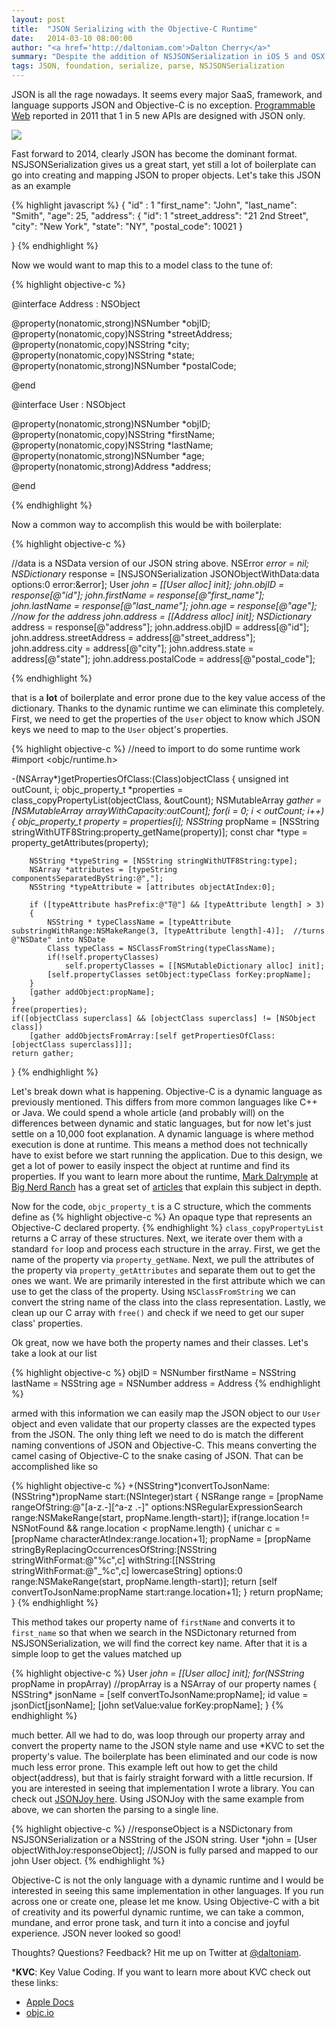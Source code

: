 ```yaml
---
layout: post
title:  "JSON Serializing with the Objective-C Runtime"
date:   2014-03-10 08:00:00
author: "<a href='http://daltoniam.com'>Dalton Cherry</a>"
summary: "Despite the addition of NSJSONSerialization in iOS 5 and OSX 10.7, a lot of boilerplate can go into mapping the Foundation objects values to proper object properties. Lucky for us, Objective-C has a dynamic runtime to help us out."
tags: JSON, foundation, serialize, parse, NSJSONSerialization
---
```


JSON is all the rage nowadays. It seems every major SaaS, framework, and language supports JSON and Objective-C is no exception. [Programmable Web](http://blog.programmableweb.com/2011/05/25/1-in-5-apis-say-bye-xml/) reported in 2011 that 1 in 5 new APIs are designed with JSON only.

![](http://blog.programmableweb.com/wp-content/jsononly.png)

Fast forward to 2014, clearly JSON has become the dominant format. NSJSONSerialization gives us a great start, yet still a lot of boilerplate can go into creating and mapping JSON to proper objects. Let's take this JSON as an example

{% highlight javascript %}
{
    "id" : 1
    "first_name": "John",
    "last_name": "Smith",
    "age": 25,
    "address": {
        "id": 1
        "street_address": "21 2nd Street",
        "city": "New York",
        "state": "NY",
        "postal_code": 10021
     }

}
{% endhighlight %}  

Now we would want to map this to a model class to the tune of:

{% highlight objective-c %}

@interface Address : NSObject

@property(nonatomic,strong)NSNumber *objID;
@property(nonatomic,copy)NSString *streetAddress;
@property(nonatomic,copy)NSString *city;
@property(nonatomic,copy)NSString *state;
@property(nonatomic,strong)NSNumber *postalCode;

@end

@interface User : NSObject

@property(nonatomic,strong)NSNumber *objID;
@property(nonatomic,copy)NSString *firstName;
@property(nonatomic,copy)NSString *lastName;
@property(nonatomic,strong)NSNumber *age;
@property(nonatomic,strong)Address *address;

@end

{% endhighlight %}  

Now a common way to accomplish this would be with boilerplate:

{% highlight objective-c %}

//data is a NSData version of our JSON string above.
NSError *error = nil;
NSDictionary* response = [NSJSONSerialization JSONObjectWithData:data options:0 error:&error];
User *john = [[User alloc] init];
john.objID = response[@"id"];
john.firstName = response[@"first_name"];
john.lastName = response[@"last_name"];
john.age = response[@"age"];
//now for the address
john.address = [[Address alloc] init];
NSDictionary* address = response[@"address"];
john.address.objID = address[@"id"];
john.address.streetAddress = address[@"street_address"];
john.address.city = address[@"city"];
john.address.state = address[@"state"];
john.address.postalCode = address[@"postal_code"];

{% endhighlight %}  

that is a **lot** of boilerplate and error prone due to the key value access of the dictionary. Thanks to the dynamic runtime we can eliminate this completely. First, we need to get the properties of the `User` object to know which JSON keys we need to map to the `User` object's properties.

{% highlight objective-c %}
//need to import to do some runtime work
#import <objc/runtime.h>

-(NSArray*)getPropertiesOfClass:(Class)objectClass
{
    unsigned int outCount, i;
    objc_property_t *properties = class_copyPropertyList(objectClass, &outCount);
    NSMutableArray *gather = [NSMutableArray arrayWithCapacity:outCount];
    for(i = 0; i < outCount; i++)
    {
        objc_property_t property = properties[i];
        NSString* propName = [NSString stringWithUTF8String:property_getName(property)];
        const char *type = property_getAttributes(property);

        NSString *typeString = [NSString stringWithUTF8String:type];
        NSArray *attributes = [typeString componentsSeparatedByString:@","];
        NSString *typeAttribute = [attributes objectAtIndex:0];

        if ([typeAttribute hasPrefix:@"T@"] && [typeAttribute length] > 3)
        {
            NSString * typeClassName = [typeAttribute substringWithRange:NSMakeRange(3, [typeAttribute length]-4)];  //turns @"NSDate" into NSDate
            Class typeClass = NSClassFromString(typeClassName);
            if(!self.propertyClasses)
                self.propertyClasses = [[NSMutableDictionary alloc] init];
            [self.propertyClasses setObject:typeClass forKey:propName];
        }
        [gather addObject:propName];
    }
    free(properties);
    if([objectClass superclass] && [objectClass superclass] != [NSObject class])
        [gather addObjectsFromArray:[self getPropertiesOfClass:[objectClass superclass]]];
    return gather;
}
{% endhighlight %}

Let's break down what is happening. Objective-C is a dynamic language as previously mentioned. This differs from more common languages like C++ or Java. We could spend a whole article (and probably will) on the differences between dynamic and static languages, but for now let's just settle on a 10,000 foot explanation. A dynamic language is where method execution is done at runtime. This means a method does not technically have to exist before we start running the application. Due to this design, we get a lot of power to easily inspect the object at runtime and find its properties. If you want to learn more about the runtime, [Mark Dalrymple](https://twitter.com/borkware) at [Big Nerd Ranch](http://bignerdranch.com) has a great set of [articles](http://blog.bignerdranch.com/2833-inside-the-bracket-part-1-open-for-business/) that explain this subject in depth.

Now for the code, `objc_property_t` is a C structure, which the comments define as
{% highlight objective-c %}
An opaque type that represents an Objective-C declared property.
{% endhighlight %}
`class_copyPropertyList` returns a C array of these structures. Next, we iterate over them with a standard `for` loop and process each structure in the array. First, we get the name of the property via `property_getName`. Next, we pull the attributes of the property via `property_getAttributes` and separate them out to get the ones we want. We are primarily interested in the first attribute which we can use to get the class of the property. Using `NSClassFromString` we can convert the string name of the class into the class representation. Lastly, we clean up our C array with `free()` and check if we need to get our super class' properties.

Ok great, now we have both the property names and their classes. Let's take a look at our list

{% highlight objective-c %}
objID =  NSNumber
firstName = NSString
lastName = NSString
age = NSNumber
address = Address
{% endhighlight %}

armed with this information we can easily map the JSON object to our `User` object and even validate that our property classes are the expected types from the JSON. The only thing left we need to do is match the different naming conventions of JSON and Objective-C. This means converting the camel casing of Objective-C to the snake casing of JSON. That can be accomplished like so

{% highlight objective-c %}
+(NSString*)convertToJsonName:(NSString*)propName start:(NSInteger)start
{
    NSRange range = [propName rangeOfString:@"[a-z.-][^a-z .-]" options:NSRegularExpressionSearch range:NSMakeRange(start, propName.length-start)];
    if(range.location != NSNotFound && range.location < propName.length)
    {
        unichar c = [propName characterAtIndex:range.location+1];
        propName = [propName stringByReplacingOccurrencesOfString:[NSString stringWithFormat:@"%c",c]
                                                       withString:[[NSString stringWithFormat:@"_%c",c] lowercaseString]
                                                          options:0 range:NSMakeRange(start, propName.length-start)];
        return [self convertToJsonName:propName start:range.location+1];
    }
    return propName;
}
{% endhighlight %}

This method takes our property name of `firstName` and converts it to `first_name` so that when we search in the NSDictonary returned from NSJSONSerialization, we will find the correct key name. After that it is a simple loop to get the values matched up

{% highlight objective-c %}
User *john = [[User alloc] init];
for(NSString* propName in propArray) //propArray is a NSArray of our property names
{
  NSString* jsonName = [self convertToJsonName:propName];
  id value = jsonDict[jsonName];
  [john setValue:value forKey:propName];
}
{% endhighlight %}

much better. All we had to do, was loop through our property array and convert the property name to the JSON style name and use \*KVC to set the property's value. The boilerplate has been eliminated and our code is now much less error prone. This example left out how to get the child object(address), but that is fairly straight forward with a little recursion. If you are interested in seeing that implementation I wrote a library. You can check out [JSONJoy here](https://github.com/daltoniam/JSONJoy). Using JSONJoy with the same example from above, we can shorten the parsing to a single line.

{% highlight objective-c %}
//responseObject is a NSDictonary from NSJSONSerialization or a NSString of the JSON string.
User *john = [User objectWithJoy:responseObject];
//JSON is fully parsed and mapped to our john User object.
{% endhighlight %}

Objective-C is not the only language with a dynamic runtime and I would be interested in seeing this same implementation in other languages. If you run across one or create one, please let me know. Using Objective-C with a bit of creativity and its powerful dynamic runtime, we can take a common, mundane, and error prone task, and turn it into a concise and joyful experience. JSON never looked so good!

Thoughts? Questions? Feedback? Hit me up on Twitter at [@daltoniam](http://twitter.com/daltoniam).

\***KVC**: Key Value Coding. If you want to learn more about KVC check out these links:

- [Apple Docs](https://developer.apple.com/library/ios/documentation/Cocoa/Conceptual/KeyValueCoding/Articles/KeyValueCoding.html)
- [objc.io](http://www.objc.io/issue-7/key-value-coding-and-observing.html)
